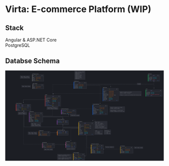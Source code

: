# Virta: E-commerce Platform (WIP)

## Stack
Angular & ASP.NET Core\
PostgreSQL

## Databse Schema
![Database schema](DbShema.png)

